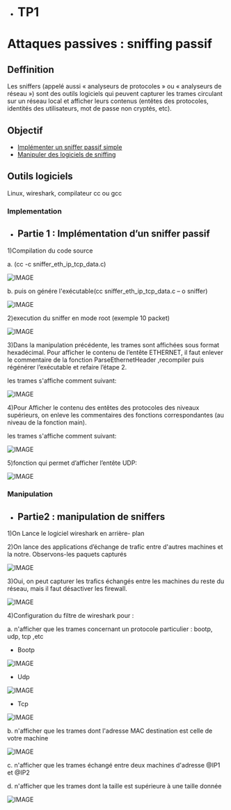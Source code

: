 - # TP1

# Attaques passives : sniffing passif

## Deffinition

Les sniffers (appelé aussi « analyseurs de protocoles » ou « analyseurs de réseau ») sont des outils logiciels qui peuvent capturer les trames circulant sur un réseau local et afficher leurs contenus (entêtes des protocoles, identités des utilisateurs, mot de passe non cryptés, etc).

## Objectif

- [Implémenter un sniffer passif simple](#implementation)
- [Manipuler des logiciels de sniffing](#manipulation)

## Outils logiciels

Linux, wireshark, compilateur cc ou gcc

### Implementation

- ## Partie 1 : Implémentation d’un sniffer passif

1)Compilation du code source 

a. (cc -c sniffer_eth_ip_tcp_data.c)
    
![IMAGE](codesource.jpeg)

b. puis on génére l'exécutable(cc sniffer_eth_ip_tcp_data.c – o sniffer)

![IMAGE](exec.jpeg)

2)execution du sniffer en mode root (exemple 10 packet)

![IMAGE](testsnif.jpeg)

3)Dans la manipulation précédente, les trames sont affichées sous format hexadécimal. Pour
afficher le contenu de l’entête ETHERNET, il faut enlever le commentaire de la fonction
ParseEthernetHeader ,recompiler puis régénérer l’exécutable et refaire l’étape 2.

les trames s'affiche comment suivant:

![IMAGE](comment3.jpeg)

4)Pour Afficher le contenu des entêtes des protocoles des niveaux supérieurs, on enleve les
commentaires des fonctions correspondantes (au niveau de la fonction main).

les trames s'affiche comment suivant:

![IMAGE](comment44.jpeg)

5)fonction qui permet d’afficher l’entête UDP:

 ![IMAGE](fonctionudp.png)

### Manipulation

- ## Partie2 : manipulation de sniffers

1)On Lance le logiciel wireshark en arrière- plan

2)On lance des applications d’échange de trafic entre d'autres machines et la notre. Observons-les
paquets capturés

![IMAGE](echangeip.jpeg)

3)Oui, on peut capturer les trafics échangés entre les machines du reste du réseau, mais il faut désactiver les firewall.

![IMAGE](echangeipp.jpeg)

4)Configuration du filtre de wireshark pour :

 a. n'afficher que les trames concernant un protocole particulier : bootp, udp, tcp ,etc
  
  - Bootp
    
![IMAGE](bootp.jpeg)
  
   - Udp
    
![IMAGE](udp.jpeg)

   - Tcp

![IMAGE](tcp.jpeg)

 b. n'afficher que les trames dont l'adresse MAC destination est celle de votre machine
 
 ![IMAGE](dst1.jpeg)
 
 c. n'afficher que les trames échangé entre deux machines d'adresse @IP1 et @IP2
 
 
 d. n'afficher que les trames dont la taille est supérieure à une taille donnée

![IMAGE](frameln.jpeg)
 

